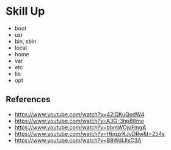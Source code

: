 # Skill Up
- boot
- usr
- bin, sbin
- local
- home
- var
- etc
- lib
- opt


## References
- https://www.youtube.com/watch?v=42iQKuQodW4
- https://www.youtube.com/watch?v=A3G-3hp88mo
- https://www.youtube.com/watch?v=bbmWOjuFmgA
- https://www.youtube.com/watch?v=HbgzrKJvDRw&t=254s
- https://www.youtube.com/watch?v=B8WdIJIsC3A